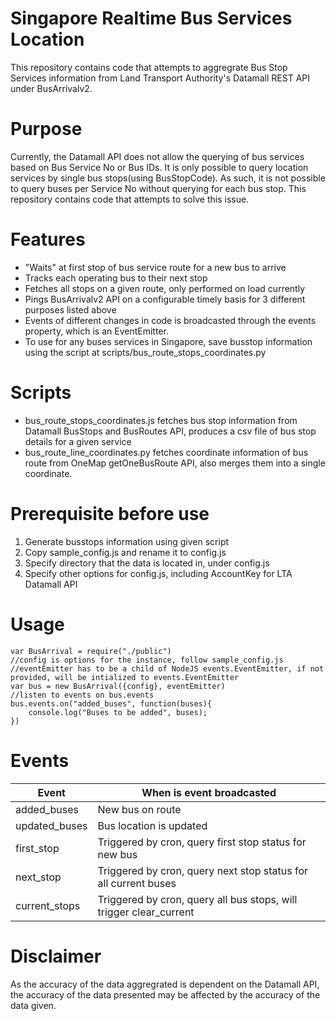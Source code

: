 # Singapore Realtime Bus Services Location
This repository contains code that attempts to aggregrate Bus Stop Services information from Land Transport Authority's Datamall REST API under BusArrivalv2.

# Purpose
Currently, the Datamall API does not allow the querying of bus services based on Bus Service No or Bus IDs. It is only possible to query location services by single bus stops(using BusStopCode). As such, it is not possible to query buses per Service No without querying for each bus stop. This repository contains code that attempts to solve this issue.

# Features
- "Waits" at first stop of bus service route for a new bus to arrive
- Tracks each operating bus to their next stop
- Fetches all stops on a given route, only performed on load currently
- Pings BusArrivalv2 API on a configurable timely basis for 3 different purposes listed above
- Events of different changes in code is broadcasted through the events property, which is an EventEmitter.
- To use for any buses services in Singapore, save busstop information using the script at scripts/bus_route_stops_coordinates.py
# Scripts
- bus_route_stops_coordinates.js fetches bus stop information from Datamall BusStops and BusRoutes API, produces a csv file of bus stop details for a given service
- bus_route_line_coordinates.py fetches coordinate information of bus route from OneMap getOneBusRoute API, also merges them into a single coordinate.

# Prerequisite before use
  1. Generate busstops information using given script
  2. Copy sample_config.js and rename it to config.js
  2. Specify directory that the data is located in, under config.js
  3. Specify other options for config.js, including AccountKey for LTA Datamall API

# Usage
```
var BusArrival = require("./public")
//config is options for the instance, follow sample_config.js
//eventEmitter has to be a child of NodeJS events.EventEmitter, if not provided, will be intialized to events.EventEmitter
var bus = new BusArrival({config}, eventEmitter)
//listen to events on bus.events
bus.events.on("added_buses", function(buses){
    console.log("Buses to be added", buses);
})
```
# Events

|Event | When is event broadcasted |
|------|-------------|
|added_buses| New bus on route|
|updated_buses| Bus location is updated|
|first_stop|Triggered by cron, query first stop status for new bus|
|next_stop|Triggered by cron, query next stop status for all current buses|
|current_stops|Triggered by cron, query all bus stops, will trigger clear_current|

# Disclaimer
As the accuracy of the data aggregrated is dependent on the Datamall API, the accuracy of the data presented may be affected by the accuracy of the data given.
